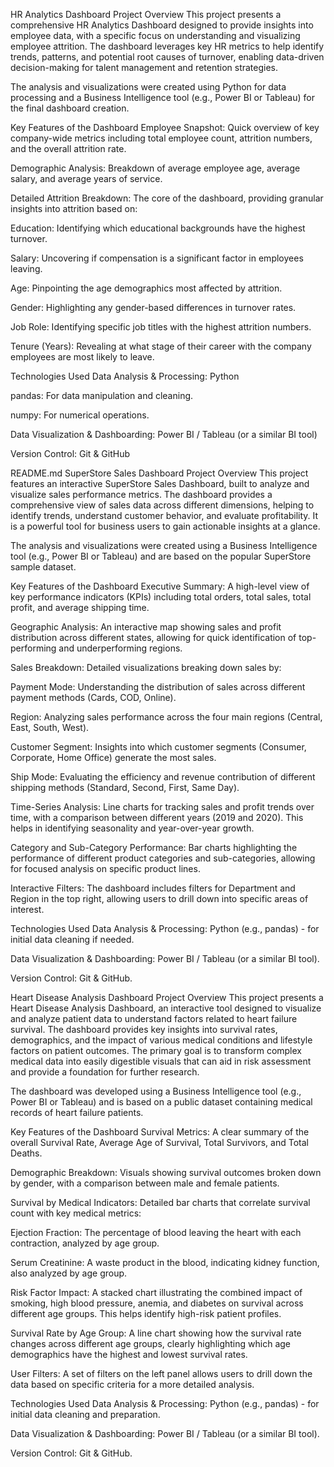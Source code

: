 HR Analytics Dashboard
Project Overview
This project presents a comprehensive HR Analytics Dashboard designed to provide insights into employee data, with a specific focus on understanding and visualizing employee attrition. The dashboard leverages key HR metrics to help identify trends, patterns, and potential root causes of turnover, enabling data-driven decision-making for talent management and retention strategies.

The analysis and visualizations were created using Python for data processing and a Business Intelligence tool (e.g., Power BI or Tableau) for the final dashboard creation.

Key Features of the Dashboard
Employee Snapshot: Quick overview of key company-wide metrics including total employee count, attrition numbers, and the overall attrition rate.

Demographic Analysis: Breakdown of average employee age, average salary, and average years of service.

Detailed Attrition Breakdown: The core of the dashboard, providing granular insights into attrition based on:

Education: Identifying which educational backgrounds have the highest turnover.

Salary: Uncovering if compensation is a significant factor in employees leaving.

Age: Pinpointing the age demographics most affected by attrition.

Gender: Highlighting any gender-based differences in turnover rates.

Job Role: Identifying specific job titles with the highest attrition numbers.

Tenure (Years): Revealing at what stage of their career with the company employees are most likely to leave.

Technologies Used
Data Analysis & Processing: Python

pandas: For data manipulation and cleaning.

numpy: For numerical operations.

Data Visualization & Dashboarding: Power BI / Tableau (or a similar BI tool)

Version Control: Git & GitHub



README.md
SuperStore Sales Dashboard
Project Overview
This project features an interactive SuperStore Sales Dashboard, built to analyze and visualize sales performance metrics. The dashboard provides a comprehensive view of sales data across different dimensions, helping to identify trends, understand customer behavior, and evaluate profitability. It is a powerful tool for business users to gain actionable insights at a glance.

The analysis and visualizations were created using a Business Intelligence tool (e.g., Power BI or Tableau) and are based on the popular SuperStore sample dataset.

Key Features of the Dashboard
Executive Summary: A high-level view of key performance indicators (KPIs) including total orders, total sales, total profit, and average shipping time.

Geographic Analysis: An interactive map showing sales and profit distribution across different states, allowing for quick identification of top-performing and underperforming regions.

Sales Breakdown: Detailed visualizations breaking down sales by:

Payment Mode: Understanding the distribution of sales across different payment methods (Cards, COD, Online).

Region: Analyzing sales performance across the four main regions (Central, East, South, West).

Customer Segment: Insights into which customer segments (Consumer, Corporate, Home Office) generate the most sales.

Ship Mode: Evaluating the efficiency and revenue contribution of different shipping methods (Standard, Second, First, Same Day).

Time-Series Analysis: Line charts for tracking sales and profit trends over time, with a comparison between different years (2019 and 2020). This helps in identifying seasonality and year-over-year growth.

Category and Sub-Category Performance: Bar charts highlighting the performance of different product categories and sub-categories, allowing for focused analysis on specific product lines.

Interactive Filters: The dashboard includes filters for Department and Region in the top right, allowing users to drill down into specific areas of interest.

Technologies Used
Data Analysis & Processing: Python (e.g., pandas) - for initial data cleaning if needed.

Data Visualization & Dashboarding: Power BI / Tableau (or a similar BI tool).

Version Control: Git & GitHub.


Heart Disease Analysis Dashboard
Project Overview
This project presents a Heart Disease Analysis Dashboard, an interactive tool designed to visualize and analyze patient data to understand factors related to heart failure survival. The dashboard provides key insights into survival rates, demographics, and the impact of various medical conditions and lifestyle factors on patient outcomes. The primary goal is to transform complex medical data into easily digestible visuals that can aid in risk assessment and provide a foundation for further research.

The dashboard was developed using a Business Intelligence tool (e.g., Power BI or Tableau) and is based on a public dataset containing medical records of heart failure patients.

Key Features of the Dashboard
Survival Metrics: A clear summary of the overall Survival Rate, Average Age of Survival, Total Survivors, and Total Deaths.

Demographic Breakdown: Visuals showing survival outcomes broken down by gender, with a comparison between male and female patients.

Survival by Medical Indicators: Detailed bar charts that correlate survival count with key medical metrics:

Ejection Fraction: The percentage of blood leaving the heart with each contraction, analyzed by age group.

Serum Creatinine: A waste product in the blood, indicating kidney function, also analyzed by age group.

Risk Factor Impact: A stacked chart illustrating the combined impact of smoking, high blood pressure, anemia, and diabetes on survival across different age groups. This helps identify high-risk patient profiles.

Survival Rate by Age Group: A line chart showing how the survival rate changes across different age groups, clearly highlighting which age demographics have the highest and lowest survival rates.

User Filters: A set of filters on the left panel allows users to drill down the data based on specific criteria for a more detailed analysis.

Technologies Used
Data Analysis & Processing: Python (e.g., pandas) - for initial data cleaning and preparation.

Data Visualization & Dashboarding: Power BI / Tableau (or a similar BI tool).

Version Control: Git & GitHub.

